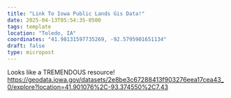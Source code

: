```yaml
---
title: "Link To Iowa Public Lands Gis Data!"
date: 2025-04-13T05:54:35-0500
tags: template
location: "Toledo, IA"
coordinates: "41.98131597735269, -92.5795901651134"
draft: false
type: micropost
---
```

Looks like a TREMENDOUS resource!  https://geodata.iowa.gov/datasets/2e8be3c67288413f903276eea17cea43_0/explore?location=41.901076%2C-93.374550%2C7.43
